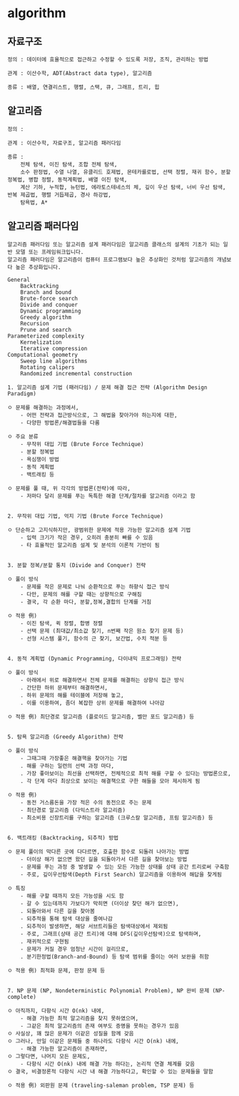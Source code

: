 # algorithm

## 자료구조

	정의 : 데이터에 효율적으로 접근하고 수정할 수 있도록 저장, 조직, 관리하는 방법

	관계 : 이산수학, ADT(Abstract data type), 알고리즘

	종류 : 배열, 연결리스트, 행렬, 스택, 큐, 그래프, 트리, 힙

## 알고리즘

	정의 :

	관계 : 이산수학, 자료구조, 알고리즘 패러다임

	종류 : 
		전체 탐색, 이진 탐색, 조합 전체 탐색, 
		소수 판정법, 수열 나열, 유클리드 호제법, 몬테카를로법, 선택 정렬, 재귀 함수, 분할 정복법, 병합 정렬, 동적계획법, 배열 이진 탐색,
		계산 기하, 누적합, 뉴턴법, 에라토스테네스의 체, 깊이 우선 탐색, 너비 우선 탐색, 반복 제곱법, 행렬 거듭제곱, 경사 하강법,
		탐욕법, A*


## 알고리즘 패러다임

	알고리즘 패러다임 또는 알고리즘 설계 패러다임은 알고리즘 클래스의 설계의 기초가 되는 일반 모델 또는 프레임워크입니다. 
	알고리즘 패러다임은 알고리즘이 컴퓨터 프로그램보다 높은 추상화인 것처럼 알고리즘의 개념보다 높은 추상화입니다.

	General
		Backtracking
		Branch and bound
		Brute-force search
		Divide and conquer
		Dynamic programming
		Greedy algorithm
		Recursion
		Prune and search
	Parameterized complexity
		Kernelization
		Iterative compression
	Computational geometry
		Sweep line algorithms
		Rotating calipers
		Randomized incremental construction

	1. 알고리즘 설계 기법 (패러다임) / 문제 해결 접근 전략 (Algorithm Design Paradigm)

	ㅇ 문제를 해결하는 과정에서, 
		- 어떤 전략과 접근방식으로, 그 해법을 찾아가야 하는지에 대한,
		- 다양한 방법론/해결법들을 다룸

	ㅇ 주요 분류
		- 무작위 대입 기법 (Brute Force Technique)
		- 분할 정복법
		- 욕심쟁이 방법
		- 동적 계획법
		- 백트래킹 등

	ㅇ 문제를 풀 때, 위 각각의 방법론(전략)에 따라,
		- 저마다 달리 문제를 푸는 독특한 해결 단계/절차를 알고리즘 이라고 함


	2. 무작위 대입 기법, 억지 기법 (Brute Force Technique)

	ㅇ 단순하고 고지식하지만, 광범위한 문제에 적용 가능한 알고리즘 설계 기법
		- 입력 크기가 작은 경우, 오히려 충분히 빠를 수 있음
		- 타 효율적인 알고리즘 설계 및 분석의 이론적 기반이 됨


	3. 분할 정복/분할 통치 (Divide and Conquer) 전략

	ㅇ 풀이 방식
		- 문제를 작은 문제로 나눠 순환적으로 푸는 하향식 접근 방식
		- 다만, 문제의 해를 구할 때는 상향적으로 구해짐
		- 결국, 각 순환 마다, 분할,정복,결합의 단계를 거침

	ㅇ 적용 例)
		- 이진 탐색, 퀵 정렬, 합병 정렬
		- 선택 문제 (최대값/최소값 찾기, n번째 작은 원소 찾기 문제 등)
		- 선형 시스템 풀기, 함수의 근 찾기, 보간법, 수치 적분 등


	4. 동적 계획법 (Dynamic Programming, 다이내믹 프로그래밍) 전략

	ㅇ 풀이 방식
		- 아래에서 위로 해결하면서 전체 문제를 해결하는 상향식 접근 방식
		. 간단한 하위 문제부터 해결하면서,
		. 하위 문제의 해를 테이블에 저장해 놓고,
		. 이를 이용하여, 좀더 복잡한 상위 문제를 해결하여 나아감

	ㅇ 적용 例) 최단경로 알고리즘 (플로이드 알고리즘, 벨만 포드 알고리즘) 등


	5. 탐욕 알고리즘 (Greedy Algorithm) 전략 

	ㅇ 풀이 방식
		- 그때그때 가장좋은 해결핵을 찾아가는 기법
		. 해를 구하는 일련의 선택 과정 마다,
		. 가장 좋아보이는 최선을 선택하면, 전체적으로 최적 해를 구할 수 있다는 방법론으로,
		. 각 단계 마다 최상으로 보이는 해결책으로 구한 해들을 모아 제시하게 됨

	ㅇ 적용 例)
		- 동전 거스름돈을 가장 적은 수의 동전으로 주는 문제 
		- 최단경로 알고리즘 (다익스트라 알고리즘)
		- 최소비용 신장트리를 구하는 알고리즘 (크루스칼 알고리즘, 프림 알고리즘) 등


	6. 백트래킹 (Backtracking, 되추적) 방법

	ㅇ 문제 풀이의 막다른 곳에 다다르면, 호출한 함수로 되돌려 나아가는 방법 
		- 더이상 해가 없으면 왔던 길을 되돌아가서 다른 길을 찾아보는 방법
		- 문제를 푸는 과정 중 발생할 수 있는 모든 가능한 상태를 상태 공간 트리로써 구축함
		- 주로, 깊이우선탐색(Depth First Search) 알고리즘을 이용하여 해답을 찾게됨

	ㅇ 특징
		- 해를 구할 때까지 모든 가능성을 시도 함
		- 갈 수 있는데까지 가보다가 막히면 (더이상 찾던 해가 없으면),
		. 되돌아와서 다른 길을 찾아봄
		- 되추적을 통해 탐색 대상을 줄여나감
		. 되추적이 발생하면, 해당 서브트리들은 탐색대상에서 제외됨
		- 주로, 그래프(상태 공간 트리)에 대해 DFS(깊이우선탐색)으로 탐색하며,
		. 재귀적으로 구현됨
		- 문제가 커질 경우 엄청난 시간이 걸리므로, 
		. 분기한정법(Branch-and-Bound) 등 탐색 범위를 줄이는 여러 보완을 취함

	ㅇ 적용 例) 최적화 문제, 판정 문제 등


	7. NP 문제 (NP, Nondeterministic Polynomial Problem), NP 완비 문제 (NP-complete)

	ㅇ 아직까지, 다항식 시간 O(nk) 내에,
		- 해결 가능한 최적 알고리즘을 찾지 못하였으며,
		- 그같은 최적 알고리즘의 존재 여부도 증명을 못하는 경우가 있음
	ㅇ 사실상, 꽤 많은 문제가 이같은 성질을 함께 갖음
	ㅇ 그러나, 만일 이같은 문제들 중 하나라도 다항식 시간 O(nk) 내에,
		- 해결 가능한 알고리즘이 존재하면,
	ㅇ 그렇다면, 나머지 모든 문제도,
		- 다항식 시간 O(nk) 내에 해결 가능 하다는, 논리적 연결 체계를 갖음
	ㅇ 결국, 비결정론적 다항식 시간 내 해결 가능하다고, 확인할 수 있는 문제들을 말함

	ㅇ 적용 例) 외판원 문제 (traveling-saleman problem, TSP 문제) 등

  
